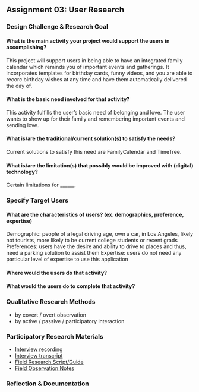 ## Assignment 03: User Research

### Design Challenge & Research Goal
#### What is the main activity your project would support the users in accomplishing?
This project will support users in being able to have an integrated family calendar which reminds you of important events and gatherings. It incorporates templates for birthday cards, funny videos, and you are able to recorc birthday wishes at any time and have them automatically delivered the day of. 

#### What is the basic need involved for that activity?
This activity fulfills the user’s basic need of belonging and love. The user wants to show up for their family and remembering important events and sending love.

#### What is/are the traditional/current solution(s) to satisfy the needs?
Current solutions to satisfy this need are FamilyCalendar and TimeTree.

#### What is/are the limitation(s) that possibly would be improved with (digital) technology?
Certain limitations for ______.

### Specify Target Users

#### What are the characteristics of users? (ex. demographics, preference, expertise)
Demographic: people of a legal driving age, own a car, in Los Angeles, likely not tourists, more likely to be current college students or recent grads
Preferences: users have the desire and ability to drive to places and thus, need a parking solution to assist them
Expertise: users do not need any particular level of expertise to use this application

#### Where would the users do that activity?

#### What would the users do to complete that activity?

### Qualitative Research Methods
- by covert / overt observation
- by active / passive / participatory interaction

### Participatory Research Materials
- [Interview recording](link)
- [Interview transcript](https://docs.google.com/document/d/1Ss1C9Qi_zgRDK3FeXVUUkvReRon8WSjSxQtJatoxAX4/edit?usp=sharing)
- [Field Research Script/Guide](https://docs.google.com/document/d/15tmZX6eLlapBpy6l2XwPGLvUcvwt1Cp1O9dH1Rw5pqY/edit?usp=sharing)
- [Field Observation Notes](https://docs.google.com/document/d/1tyB8VlLeq1Qm8Mq7855_v6mUYBrhGxqy6fgutSkkg_s/edit?usp=sharing)

### Reflection & Documentation
